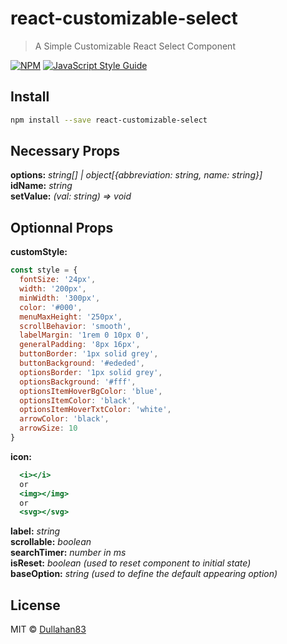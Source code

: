 # react-customizable-select

> A Simple Customizable React Select Component

[![NPM](https://img.shields.io/npm/v/react-customizable-select.svg)](https://www.npmjs.com/package/react-customizable-select) [![JavaScript Style Guide](https://img.shields.io/badge/code_style-standard-brightgreen.svg)](https://standardjs.com)

## Install

```bash
npm install --save react-customizable-select
```

## Necessary Props

**options:** _string[] | object[{abbreviation: string, name: string}]_  
**idName:** _string_  
**setValue:** _(val: string) => void_  

## Optionnal Props

**customStyle:**

```jsx
const style = {
  fontSize: '24px',
  width: '200px',
  minWidth: '300px',
  color: '#000',
  menuMaxHeight: '250px',
  scrollBehavior: 'smooth',
  labelMargin: '1rem 0 10px 0',
  generalPadding: '8px 16px',
  buttonBorder: '1px solid grey',
  buttonBackground: '#ededed',
  optionsBorder: '1px solid grey',
  optionsBackground: '#fff',
  optionsItemHoverBgColor: 'blue',
  optionsItemColor: 'black',
  optionsItemHoverTxtColor: 'white',
  arrowColor: 'black',
  arrowSize: 10
}
```

**icon:**

```jsx
  <i></i>
  or
  <img></img>
  or
  <svg></svg>
```

**label:** _string_  
**scrollable:** _boolean_  
**searchTimer:** _number in ms_  
**isReset:** _boolean (used to reset component to initial state)_  
**baseOption:** _string (used to define the default appearing option)_  

## License

MIT © [Dullahan83](https://github.com/Dullahan83)
